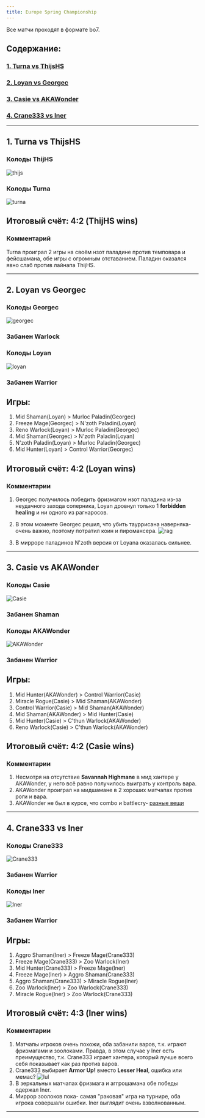 ```yaml
---
title: Europe Spring Championship
---
```


Все матчи проходят в формате bo7.

## Содержание:

### <a href="#1">1. Turna vs ThijsHS</a>

### <a href="#2">2. Loyan vs Georgec</a>

### <a href="#3">3. Casie vs AKAWonder</a>

### <a href="#4">4. Crane333 vs Iner</a>

---

## 1. <a name="1">Turna vs ThijsHS</a>

### Колоды ThijHS

![thijs](img/thijs.png)

### Колоды Turna

![turna](img/Turn.png)

## Итоговый счёт: 4:2 (ThijHS wins)

### Комментарий

Turna проиграл 2 игры на своём нзот паладине против темповара и фейсшамана, обе игры с огромным отставанием. Паладин оказался явно слаб против лайнапа ThijHS.

---

## 2. <a name="2">Loyan vs Georgec</a>

### Колоды Georgec

![georgec](img/Georgec.png)

### Забанен Warlock

### Колоды Loyan

![loyan](img/loyan.png)

### Забанен Warrior

## Игры:

1. Mid Shaman(Loyan) > Murloc Paladin(Georgec)
2. Freeze Mage(Georgec) > N'zoth Paladin(Loyan)
3. Reno Warlock(Loyan) > Murloc Paladin(Georgec)
4. Mid Shaman(Georgec) > N'zoth Paladin(Loyan)
5. N'zoth Paladin(Loyan) > Murloc Paladin(Georgec)
6. Mid Hunter(Loyan) > Control Warrior(Georgec)

## Итоговый счёт: 4:2 (Loyan wins)

### Комментарии

1. Georgec получилось победить фризмагом нзот паладина из-за неудачного захода соперника, Loyan дровнул только 1 **forbidden healing** и ни одного из рагнаросов.

2. В этом моменте Georgec решил, что убить тауррисана наверняка- очень важно, поэтому потратил коин и пиромансера. 
![rag](http://puu.sh/pp3lO/cd9aebd5f4.jpg)

3. В мирроре паладинов N'zoth версия от Loyana оказалась сильнее.

---

## 3. <a name="3">Casie vs AKAWonder</a>

### Колоды Casie 

![Casie](img/Casie.png)

### Забанен Shaman

### Колоды AKAWonder

![AKAWonder](img/AKAWonder.png)

### Забанен Warrior

## Игры:

1. Mid Hunter(AKAWonder) > Control Warrior(Casie)
2. Miracle Rogue(Casie) > Mid Shaman(AKAWonder)
3. Control Warrior(Casie) > Mid Shaman(AKAWonder) 
4. Mid Shaman(AKAWonder) > Mid Hunter(Casie)
5. Mid Hunter(Casie) > C'thun Warlock(AKAWonder) 
6. Reno Warlock(Casie) > C'thun Warlock(AKAWonder) 

## Итоговый счёт: 4:2 (Casie wins)

### Комментарии

1. Несмотря на отсутствие **Savannah Highmane** в мид хантере у AKAWonder, у него всё равно получилось выиграть у контроль вара.
2. AKAWonder проиграл на мидшамане в 2 хороших матчапах против роги и вара. 
3. AKAWonder не был в курсе, что combo и battlecry- [разные вещи](https://clips.twitch.tv/playhearthstone/CharmingGooseKreygasm)

---

## 4. <a name="4">Crane333 vs Iner</a>

### Колоды Crane333 

![Crane333](img/Crane333.png)

### Забанен Warrior

### Колоды Iner

![Iner](img/Iner.png)

### Забанен Warrior

## Игры:
1. Aggro Shaman(Iner) > Freeze Mage(Crane333) 
2. Freeze Mage(Crane333) > Zoo Warlock(Iner)
3. Mid Hunter(Crane333) > Freeze Mage(Iner) 
4. Freeze Mage(Iner) > Aggro Shaman(Crane333)  
5. Aggro Shaman(Crane333) > Miracle Rogue(Iner) 
6. Zoo Warlock(Iner) > Zoo Warlock(Crane333)
7. Miracle Rogue(Iner) > Zoo Warlock(Crane333)  

## Итоговый счёт: 4:3 (Iner wins)

### Комментарии

1. Матчапы игроков очень похожи, оба забанили варов, т.к. играют фризмагами и зоолоками. Правда, в этом случае у Iner есть преимущество, т.к. Crane333 играет хантера, который лучше всего себя показывает как раз против варов.
2. Crane333 выбирает **Armor Up!** вместо **Lesser Heal**, ошибка или мемас? 
![lul](http://puu.sh/ppcHN/c870f71b46.jpg)
3. В зеркальных матчапах фризмага и аггрошамана обе победы одержал Iner.
4. Миррор зоолоков пока- самая "раковая" игра на турнире, оба игрока совершали ошибки. Iner выглядит очень взволнованным.

---

